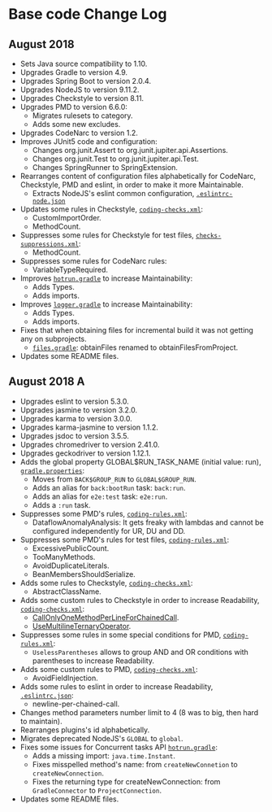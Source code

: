 # Base code Change Log

## August 2018

* Sets Java source compatibility to 1.10.
* Upgrades Gradle to version 4.9.
* Upgrades Spring Boot to version 2.0.4.
* Upgrades NodeJS to version 9.11.2.
* Upgrades Checkstyle to version 8.11.
* Upgrades PMD to version 6.6.0:
  * Migrates rulesets to category.
  * Adds some new excludes.
* Upgrades CodeNarc to version 1.2.
* Improves JUnit5 code and configuration:
  * Changes org.junit.Assert to org.junit.jupiter.api.Assertions.
  * Changes org.junit.Test to org.junit.jupiter.api.Test.
  * Changes SpringRunner to SpringExtension.
* Rearranges content of configuration files alphabetically for CodeNarc, Checkstyle, PMD and eslint, in order to make it more Maintainable.
  * Extracts NodeJS's eslint common configuration, [`.eslintrc-node.json`](front/config/.eslintrc-node.json)
* Updates some rules in Checkstyle, [`coding-checks.xml`](back/config/coding-checks.xml):
  * CustomImportOrder.
  * MethodCount.
* Suppresses some rules for Checkstyle for test files, [`checks-suppressions.xml`](back/config/checks-suppressions.xml):
  * MethodCount.
* Suppresses some rules for CodeNarc rules:
  * VariableTypeRequired.
* Improves [`hotrun.gradle`](back/local_gradle/hotrun.gradle) to increase Maintainability:
  * Adds Types.
  * Adds imports.
* Improves [`logger.gradle`](local_gradle/logger.gradle) to increase Maintainability:
  * Adds Types.
  * Adds imports.
* Fixes that when obtaining files for incremental build it was not getting any on subprojects.
  * [`files.gradle`](local_gradle/files.gradle): obtainFiles renamed to obtainFilesFromProject.
* Updates some README files.

## August 2018 A

* Upgrades eslint to version 5.3.0.
* Upgrades jasmine to version 3.2.0.
* Upgrades karma to version 3.0.0.
* Upgrades karma-jasmine to version 1.1.2.
* Upgrades jsdoc to version 3.5.5.
* Upgrades chromedriver to version 2.41.0.
* Upgrades geckodriver to version 1.12.1.
* Adds the global property GLOBAL$RUN_TASK_NAME (initial value: run), [`gradle.properties`](gradle.properties):
  * Moves from `BACK$GROUP_RUN` to `GLOBAL$GROUP_RUN`.
  * Adds an alias for `back:bootRun` task: `back:run`.
  * Adds an alias for `e2e:test` task: `e2e:run`.
  * Adds a `:run` task.
* Suppresses some PMD's rules, [`coding-rules.xml`](back/config/coding-rules.xml):
  * DataflowAnomalyAnalysis: It gets freaky with lambdas and cannot be configured independently for UR, DU and DD.
* Suppresses some PMD's rules for test files, [`coding-rules.xml`](back/config/coding-rules.xml):
  * ExcessivePublicCount.
  * TooManyMethods.
  * AvoidDuplicateLiterals.
  * BeanMembersShouldSerialize.
* Adds some rules to Checkstyle, [`coding-checks.xml`](back/config/coding-checks.xml):
  * AbstractClassName.
* Adds some custom rules to Checkstyle in order to increase Readability, [`coding-checks.xml`](back/config/coding-checks.xml):
  * [CallOnlyOneMethodPerLineForChainedCall](back/README.md###Code-Style-Checking).
  * [UseMultilineTernaryOperator](back/README.md###Code-Style-Checking).
* Suppresses some rules in some special conditions for PMD, [`coding-rules.xml`](back/config/coding-rules.xml):
  * `UselessParentheses` allows to group AND and OR conditions with parentheses to increase Readability.
* Adds some custom rules to PMD, [`coding-checks.xml`](back/config/coding-checks.xml):
  * AvoidFieldInjection.
* Adds some rules to eslint in order to increase Readability, [`.eslintrc.json`](front/.eslintrc.json):
  * newline-per-chained-call.
* Changes method parameters number limit to 4 (8 was to big, then hard to maintain).
* Rearranges plugins's id alphabetically.
* Migrates deprecated NodeJS's `GLOBAL` to `global`.
* Fixes some issues for Concurrent tasks API [`hotrun.gradle`](back/local_gradle/hotrun.gradle):
  * Adds a missing import: `java.time.Instant`.
  * Fixes misspelled method's name: from `createNewConnetion` to `createNewConnection`.
  * Fixes the returning type for createNewConnection: from `GradleConnector` to `ProjectConnection`.
* Updates some README files.
